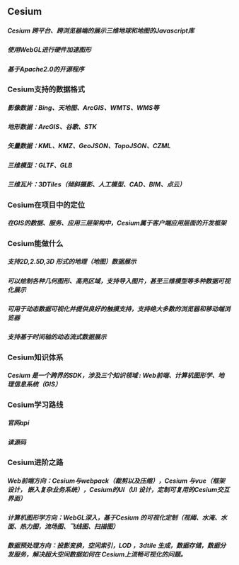 ## Cesium
##### Cesium 跨平台、跨浏览器端的展示三维地球和地图的Javascript库
##### 使用WebGL进行硬件加速图形
##### 基于Apache2.0的开源程序

### Cesium支持的数据格式
##### 影像数据：Bing、天地图、ArcGIS、WMTS、WMS等
##### 地形数据：ArcGIS、谷歌、STK
##### 矢量数据：KML、KMZ、GeoJSON、TopoJSON、CZML
##### 三维模型：GLTF、GLB
##### 三维瓦片：3DTiles（倾斜摄影、人工模型、CAD、BIM、点云）

### Cesium在项目中的定位
##### 在GIS的数据、服务、应用三层架构中，Cesium属于客户端应用层面的开发框架

### Cesium能做什么
##### 支持2D,2.5D,3D 形式的地理（地图）数据展示
##### 可以绘制各种几何图形、高亮区域，支持导入图片，甚至三维模型等多种数据可视化展示
##### 可用于动态数据可视化并提供良好的触摸支持，支持绝大多数的浏览器和移动端浏览器
##### 支持基于时间轴的动态流式数据展示

### Cesium知识体系
##### Cesium 是一个跨界的SDK，涉及三个知识领域 : Web前端、计算机图形学、地理信息系统（GIS）

### Cesium学习路线
##### 官网api
##### 读源码

### Cesium进阶之路
##### Web前端方向：Cesium与webpack（裁剪以及压缩），Cesium 与vue（框架设计， 嵌入复杂业务系统），Cesium的UI（UI 设计，定制可复用的Cesium交互界面）
##### 计算机图形学方向：WebGL深入，基于Cesium 的可视化定制（视阈、水淹、水面、热力图，流场图、飞线图、扫描图）
##### 数据预处理方向：投影变换，空间索引，LOD ，3dtile 生成，数据存储，数据分发服务，解决超大空间数据如何在 Cesium上流畅可视化的问题。